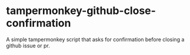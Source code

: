 # tampermonkey-github-close-confirmation
A simple tampermonkey script that asks for confirmation before closing a github issue or pr.
